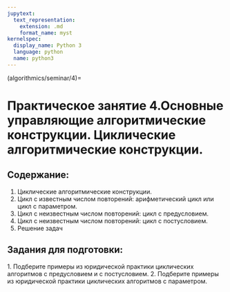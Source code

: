```yaml
---
jupytext:
  text_representation:
    extension: .md
    format_name: myst
kernelspec:
  display_name: Python 3
  language: python
  name: python3
---
```


(algorithmics/seminar/4)=
# Практическое занятие 4.Основные управляющие алгоритмические конструкции. Циклические алгоритмические конструкции.

## Содержание:
1. Циклические алгоритмические конструкции.
2. Цикл с известным числом повторений: арифметический цикл или цикл с параметром.
3. Цикл с неизвестным числом повторений: цикл с предусловием.
4. Цикл с неизвестным числом повторений: цикл с постусловием.
5. Решение задач

## Задания для подготовки:
1. Подберите примеры из юридической практики циклических алгоритмов с предусловием и с постусловием.
2. Подберите примеры из юридической практики циклических алгоритмов с параметром.
